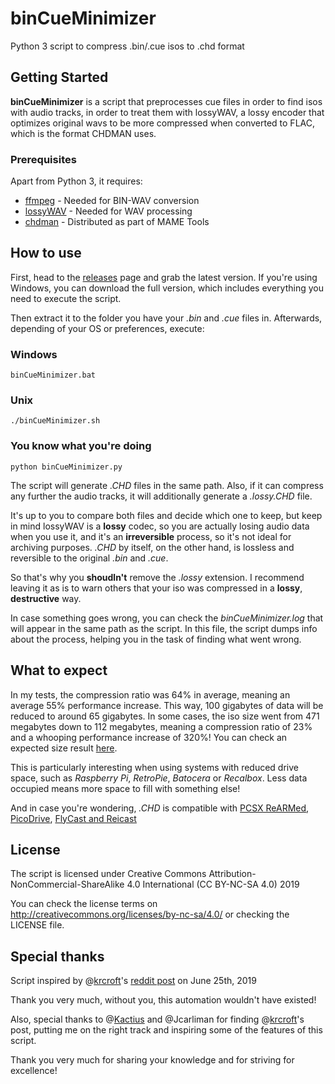 # binCueMinimizer
Python 3 script to compress .bin/.cue isos to .chd format 

## Getting Started

**binCueMinimizer** is a script that preprocesses cue files in order 
to find isos with audio tracks, in order to treat them with lossyWAV,
a lossy encoder that optimizes original wavs to be more compressed
when converted to FLAC, which is the format CHDMAN uses.

### Prerequisites

Apart from Python 3, it requires:

* [ffmpeg](https://ffmpeg.org/) - Needed for BIN-WAV conversion
* [lossyWAV](https://wiki.hydrogenaud.io/index.php?title=LossyWAV) - Needed for WAV processing
* [chdman](https://www.mamedev.org/) - Distributed as part of MAME Tools

## How to use

First, head to the [releases](https://github.com/granmacco/binCueMinimizer/releases/) page and grab the latest version. 
If you're using Windows, you can download the full version, which includes everything you need to execute the script.

Then extract it to the folder you have your *.bin* and *.cue* files in. Afterwards, depending of your OS or preferences, execute:

### Windows
```
binCueMinimizer.bat
```

### Unix
```
./binCueMinimizer.sh
```

### You know what you're doing
```
python binCueMinimizer.py
```

The script will generate *.CHD* files in the same path. Also, if it can
compress any further the audio tracks, it will additionally generate a *.lossy.CHD* file.

It's up to you to compare both files and decide which one to keep, but keep 
in mind lossyWAV is a **lossy** codec, so you are actually losing audio data when you 
use it, and it's an **irreversible** process, so it's not ideal for archiving purposes. 
*.CHD* by itself, on the other hand, is lossless and reversible to the original *.bin* and *.cue*. 

So that's why you **shoudln't** remove the *.lossy* extension. I recommend leaving 
it as is to warn others that your iso was compressed in a **lossy**, **destructive** way.

In case something goes wrong, you can check the *binCueMinimizer.log* that
will appear in the same path as the script. In this file, the script dumps
info about the process, helping you in the task of finding what went wrong.

## What to expect

In my tests, the compression ratio was 64% in average, meaning an average 55% performance
increase. This way, 100 gigabytes of data will be reduced to around 65 gigabytes.
In some cases, the iso size went from 471 megabytes down to 112 megabytes, 
meaning a compression ratio of 23% and a whooping performance increase of 320%! 
You can check an expected size result [here](https://pastebin.com/9u37am8N).

This is particularly interesting when using systems with reduced drive space, such as
*Raspberry Pi*, *RetroPie*, *Batocera* or *Recalbox*. Less data occupied means more space to
fill with something else!

And in case you're wondering, *.CHD* is compatible with [PCSX ReARMed](https://docs.libretro.com/library/pcsx_rearmed/), [PicoDrive](https://docs.libretro.com/library/picodrive/), [FlyCast and Reicast](https://docs.libretro.com/library/flycast/)

## License

The script is licensed under 
Creative Commons Attribution-NonCommercial-ShareAlike 4.0 International (CC BY-NC-SA 4.0) 2019

You can check the license terms on http://creativecommons.org/licenses/by-nc-sa/4.0/ 
or checking the LICENSE file.

## Special thanks

Script inspired by @[krcroft](https://github.com/krcroft)'s [reddit post](https://www.reddit.com/r/RetroPie/comments/c50djy/chd_compression_summary_for_psx/) on June 25th, 2019

Thank you very much, without you, this automation wouldn't have existed!

Also, special thanks to @[Kactius](https://github.com/kactius) and @Jcarliman for finding @[krcroft](https://github.com/krcroft)'s post, putting me on the right track and inspiring some of the features of this script.

Thank you very much for sharing your knowledge and for striving for excellence!